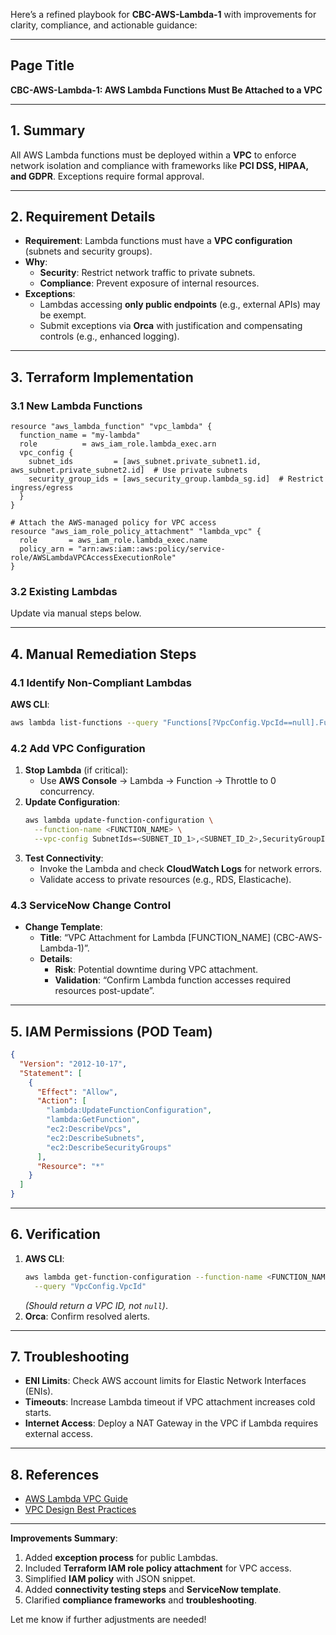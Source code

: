 Here’s a refined playbook for **CBC-AWS-Lambda-1** with improvements for clarity, compliance, and actionable guidance:

---

## **Page Title**  
**CBC-AWS-Lambda-1: AWS Lambda Functions Must Be Attached to a VPC**  

---

## 1. **Summary**  
All AWS Lambda functions must be deployed within a **VPC** to enforce network isolation and compliance with frameworks like **PCI DSS, HIPAA, and GDPR**. Exceptions require formal approval.  

---

## 2. **Requirement Details**  
- **Requirement**: Lambda functions must have a **VPC configuration** (subnets and security groups).  
- **Why**:  
  - **Security**: Restrict network traffic to private subnets.  
  - **Compliance**: Prevent exposure of internal resources.  
- **Exceptions**:  
  - Lambdas accessing **only public endpoints** (e.g., external APIs) may be exempt.  
  - Submit exceptions via **Orca** with justification and compensating controls (e.g., enhanced logging).  

---

## 3. **Terraform Implementation**  
### 3.1 **New Lambda Functions**  
```hcl
resource "aws_lambda_function" "vpc_lambda" {
  function_name = "my-lambda"
  role          = aws_iam_role.lambda_exec.arn
  vpc_config {
    subnet_ids         = [aws_subnet.private_subnet1.id, aws_subnet.private_subnet2.id]  # Use private subnets
    security_group_ids = [aws_security_group.lambda_sg.id]  # Restrict ingress/egress
  }
}

# Attach the AWS-managed policy for VPC access
resource "aws_iam_role_policy_attachment" "lambda_vpc" {
  role       = aws_iam_role.lambda_exec.name
  policy_arn = "arn:aws:iam::aws:policy/service-role/AWSLambdaVPCAccessExecutionRole"
}
```  

### 3.2 **Existing Lambdas**  
Update via manual steps below.  

---

## 4. **Manual Remediation Steps**  
### 4.1 **Identify Non-Compliant Lambdas**  
**AWS CLI**:  
```bash
aws lambda list-functions --query "Functions[?VpcConfig.VpcId==null].FunctionName"
```  

### 4.2 **Add VPC Configuration**  
1. **Stop Lambda** (if critical):  
   - Use **AWS Console** → Lambda → Function → Throttle to 0 concurrency.  
2. **Update Configuration**:  
   ```bash
   aws lambda update-function-configuration \
     --function-name <FUNCTION_NAME> \
     --vpc-config SubnetIds=<SUBNET_ID_1>,<SUBNET_ID_2>,SecurityGroupIds=<SG_ID>
   ```  
3. **Test Connectivity**:  
   - Invoke the Lambda and check **CloudWatch Logs** for network errors.  
   - Validate access to private resources (e.g., RDS, Elasticache).  

### 4.3 **ServiceNow Change Control**  
- **Change Template**:  
  - **Title**: “VPC Attachment for Lambda [FUNCTION_NAME] (CBC-AWS-Lambda-1)”.  
  - **Details**:  
    - **Risk**: Potential downtime during VPC attachment.  
    - **Validation**: “Confirm Lambda function accesses required resources post-update”.  

---

## 5. **IAM Permissions (POD Team)**  
```json
{
  "Version": "2012-10-17",
  "Statement": [
    {
      "Effect": "Allow",
      "Action": [
        "lambda:UpdateFunctionConfiguration",
        "lambda:GetFunction",
        "ec2:DescribeVpcs",
        "ec2:DescribeSubnets",
        "ec2:DescribeSecurityGroups"
      ],
      "Resource": "*"
    }
  ]
}
```  

---

## 6. **Verification**  
1. **AWS CLI**:  
   ```bash
   aws lambda get-function-configuration --function-name <FUNCTION_NAME> \
     --query "VpcConfig.VpcId"
   ```  
   *(Should return a VPC ID, not `null`)*.  
2. **Orca**: Confirm resolved alerts.  

---

## 7. **Troubleshooting**  
- **ENI Limits**: Check AWS account limits for Elastic Network Interfaces (ENIs).  
- **Timeouts**: Increase Lambda timeout if VPC attachment increases cold starts.  
- **Internet Access**: Deploy a NAT Gateway in the VPC if Lambda requires external access.  

---

## 8. **References**  
- [AWS Lambda VPC Guide](https://docs.aws.amazon.com/lambda/latest/dg/configuration-vpc.html)  
- [VPC Design Best Practices](https://docs.aws.amazon.com/whitepapers/latest/serverless-multi-tier-architectures-api-gateway-lambda/vpc-design.html)  

---

**Improvements Summary**:  
1. Added **exception process** for public Lambdas.  
2. Included **Terraform IAM role policy attachment** for VPC access.  
3. Simplified **IAM policy** with JSON snippet.  
4. Added **connectivity testing steps** and **ServiceNow template**.  
5. Clarified **compliance frameworks** and **troubleshooting**.  

Let me know if further adjustments are needed!
